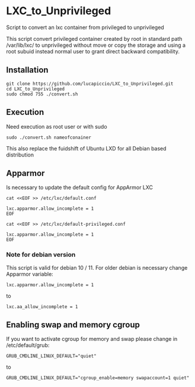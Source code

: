 # LXC_to_Unprivileged
Script to convert an lxc container from privileged to unprivileged

This script convert privileged container created by root in standard path /var/lib/lxc/ to unprivileged without move or copy the storage and using a root subuid instead normal user to grant direct backward compatibility.

## Installation
```
git clone https://github.com/lucapiccio/LXC_to_Unprivileged.git
cd LXC_to_Unprivileged
sudo chmod 755 ./convert.sh
```

## Execution
Need execution as root user or with sudo
```
sudo ./convert.sh nameofconainer
```
This also replace the fuidshift of Ubuntu LXD for all Debian based distribution

## Apparmor
Is necessary to update the default config for AppArmor LXC
```
cat <<EOF >> /etc/lxc/default.conf

lxc.apparmor.allow_incomplete = 1
EOF
```
```
cat <<EOF >> /etc/lxc/default-privileged.conf

lxc.apparmor.allow_incomplete = 1
EOF
```

### Note for debian version
This script is valid for debian 10 / 11. For older debian is necessary change Apparmor variable:
```
lxc.apparmor.allow_incomplete = 1
```
to
```
lxc.aa_allow_incomplete = 1
```

## Enabling swap and memory cgroup
If you want to activate cgroup for memory and swap please change in /etc/default/grub:
```
GRUB_CMDLINE_LINUX_DEFAULT="quiet"
```
to
```
GRUB_CMDLINE_LINUX_DEFAULT="cgroup_enable=memory swapaccount=1 quiet"
```
